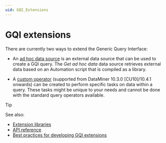 ```yaml
---
uid: GQI_Extensions
---
```


# GQI extensions

There are currently two ways to extend the Generic Query Interface:

- An [ad hoc data source](xref:GQI_Ad_hoc_data_sources) is an external data source that can be used to create a GQI query. The *Get ad hoc data* data source retrieves external data based on an Automation script that is compiled as a library.

- A [custom operator](xref:GQI_Custom_Operator) (supported from DataMiner 10.3.0 [CU10]/10.4.1 onwards) can be created to perform specific tasks on data within a query. These tasks might be unique to your needs and cannot be done with the standard query operators available.

> [!TIP]
> See also:
>
> - [Extension libraries](xref:GQI_Extension_Libraries)
> - [API reference](xref:GQI_GenIfRowMetadata)
> - [Best practices for developing GQI extensions](xref:GQI_Extensions_Best_Practices)
